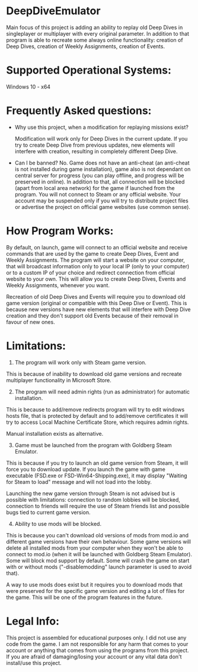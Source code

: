 ﻿# DeepDiveEmulator
Main focus of this project is adding an ability to replay old Deep Dives in singleplayer or multiplayer with every original parameter. In addition to that program is able to recreate some always online functionality: creation of Deep Dives, creation of Weekly Assignments, creation of Events.

# Supported Operational Systems:
Windows 10 - x64

# Frequently Asked questions:
- Why use this project, when a modification for replaying missions exist?

  Modification will work only for Deep Dives in the current update. If you try to create Deep Dive from previous updates, new elements will interfere with creation, resulting in completely different Deep Dive.

- Can I be banned?
  No. Game does not have an anti-cheat (an anti-cheat is not installed during game installation), game also is not dependant on central server for progress (you can play offline, and progress will be preserved in online). In addition to that, all connection will be blocked (apart from local area network) for the game if launched from the program. You will not connect to Steam or any official website.
  Your account may be suspended only if you will try to distribute project files or advertise the project on official game websites (use common sense).

# How Program Works:
By default, on launch, game will connect to an official website and receive commands that are used by the game to create Deep Dives, Event and Weekly Assignments. The program will start a website on your computer, that will broadcast information only to your local IP (only to your computer) or to a custom IP of your choice and redirect connection from official website to your own. This will allow you to create Deep Dives, Events and Weekly Assignments, whenever you want.

Recreation of old Deep Dives and Events will require you to download old game version (original or compatible with this Deep Dive or Event). This is because new versions have new elements that will interfere with Deep Dive creation and they don't support old Events because of their removal in favour of new ones.

# Limitations:
1) The program will work only with Steam game version.

  This is because of inability to download old game versions and recreate multiplayer functionality in Microsoft Store.

2) The program will need admin rights (run as administrator) for automatic installation.

  This is because to add/remove redirects program will try to edit windows hosts file, that is protected by default and to add/remove certificates it will try to access Local Machine Certificate Store, which requires admin rights.

  Manual installation exists as alternative.

3) Game must be launched from the program with Goldberg Steam Emulator.

  This is because if you try to launch an old game version from Steam, it will force you to download update. If you launch the game with game executable (FSD.exe or FSD-Win64-Shipping.exe), it may display "Waiting for Steam to load" message and will not load into the lobby.

  Launching the new game version through Steam is not advised but is possible with limitations: connection to random lobbies will be blocked, connection to friends will require the use of Steam friends list and possible bugs tied to current game version.

4) Ability to use mods will be blocked.

  This is because you can't download old versions of mods from mod.io and different game versions have their own behaviour. Some game versions will delete all installed mods from your computer when they won't be able to connect to mod.io (when it will be launched with Goldberg Steam Emulator). Some will block mod support by default. Some will crash the game on start with or without mods ("-disablemodding" launch parameter is used to avoid that).

  A way to use mods does exist but it requires you to download mods that were preserved for the specific game version and editing a lot of files for the game. This will be one of the program features in the future.

# Legal Info:
This project is assembled for educational purposes only. I did not use any code from the game. I am not responsible for any harm that comes to your account or anything that comes from using the programs from this project. If you are afraid of damaging/losing your account or any vital data don't install/use this project.
